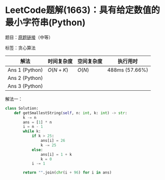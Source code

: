 # LeetCode题解(1663)：具有给定数值的最小字符串(Python)

题目：[原题链接](https://leetcode-cn.com/problems/smallest-string-with-a-given-numeric-value/)（中等）

标签：贪心算法

| 解法           | 时间复杂度 | 空间复杂度 | 执行用时       |
| -------------- | ---------- | ---------- | -------------- |
| Ans 1 (Python) | $O(N+K)$   | $O(N)$     | 488ms (57.66%) |
| Ans 2 (Python) |            |            |                |
| Ans 3 (Python) |            |            |                |

解法一：

```python
class Solution:
    def getSmallestString(self, n: int, k: int) -> str:
        k -= n
        ans = [1] * n
        i = n - 1
        while k:
            if k > 25:
                ans[i] = 26
                k -= 25
            else:
                ans[i] = 1 + k
                k = 0
            i -= 1

        return "".join(chr(i + 96) for i in ans)
```

